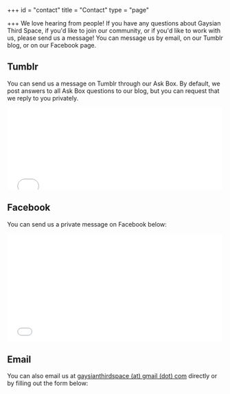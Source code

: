 +++
id = "contact"
title = "Contact"
type = "page"

+++
We love hearing from people! If you have any questions about Gaysian Third Space, if you'd like to join our community, or if you'd like to work with us, please send us a message! You can message us by email, on our Tumblr blog, or on our Facebook page.

## Tumblr

You can send us a message on Tumblr through our Ask Box. By default, we post answers to all Ask Box questions to our blog, but you can request that we reply to you privately.

<p><iframe frameborder="0" scrolling="no" width="500" height="190" src="//www.tumblr.com/ask_form/gaysianthirdspace.tumblr.com" style="background-color:transparent; overflow:hidden;" id="ask_form"></iframe><!--[if IE]><script type="text/javascript">document.getElementById('ask_form').allowTransparency=true;</script><![endif]--></p>

## Facebook

You can send us a private message on Facebook below:

<iframe src="//www.facebook.com/plugins/page.php?href=https%3A%2F%2Fwww.facebook.com%2Fgaysianthirdspace%2F&tabs=messages&width=500&height=250&small_header=true&adapt_container_width=true&hide_cover=true&show_facepile=false&appId" width="500" height="250" style="border:none;overflow:hidden" scrolling="no" frameborder="0" allowTransparency="true"></iframe>

## Email

You can also email us at [gaysianthirdspace (at) gmail (dot) com](mailto:gaysianthirdspace@gmail.com) directly or by filling out the form below:
